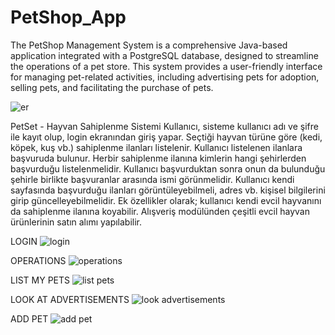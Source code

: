 # PetShop_App
The PetShop Management System is a comprehensive Java-based application integrated with a PostgreSQL database, designed to streamline the operations of a pet store. This system provides a user-friendly interface for managing pet-related activities, including advertising pets for adoption, selling pets, and facilitating the purchase of pets.

![er](https://github.com/kadirSevinctekin/Petshop-Project/assets/137216521/9fee1fa0-4126-41c7-9d4a-36e62610b52e)

PetSet - Hayvan Sahiplenme Sistemi
Kullanıcı, sisteme kullanıcı adı ve şifre ile kayıt olup, login ekranından giriş yapar. Seçtiği hayvan
türüne göre (kedi, köpek, kuş vb.) sahiplenme ilanları listelenir. Kullanıcı listelenen ilanlara başvuruda
bulunur. Herbir sahiplenme ilanına kimlerin hangi şehirlerden başvurduğu listelenmelidir. Kullanıcı
başvurduktan sonra onun da bulunduğu şehirle birlikte başvuranlar arasında ismi görünmelidir.
Kullanıcı kendi sayfasında başvurduğu ilanları görüntüleyebilmeli, adres vb. kişisel bilgilerini girip
güncelleyebilmelidir. Ek özellikler olarak; kullanıcı kendi evcil hayvanını da sahiplenme ilanına
koyabilir. Alışveriş modülünden çeşitli evcil hayvan ürünlerinin satın alımı yapılabilir.

LOGIN
![login](https://github.com/kadirSevinctekin/Petshop-Project/assets/137216521/17f4024d-031c-4a96-8983-7c5e60f9648b)

OPERATIONS
![operations](https://github.com/kadirSevinctekin/Petshop-Project/assets/137216521/0868666b-55c1-4aea-b44f-efdf0be89e6b)

LIST MY PETS
![list pets](https://github.com/kadirSevinctekin/Petshop-Project/assets/137216521/6e2ba4ac-bd7c-464a-a377-51692e8aedcc)

LOOK AT ADVERTISEMENTS
![look advertisements](https://github.com/kadirSevinctekin/Petshop-Project/assets/137216521/c7dc23ad-1f14-420b-bb4c-5c4e6664eccf)

ADD PET
![add pet](https://github.com/kadirSevinctekin/Petshop-Project/assets/137216521/b2f61675-e80a-48d1-bb25-f01879fbf979)

